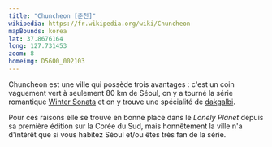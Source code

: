 ```yaml
---
title: "Chuncheon [춘천]"
wikipedia: https://fr.wikipedia.org/wiki/Chuncheon
mapBounds: korea
lat: 37.8676164
long: 127.731453
zoom: 8
homeimg: D5600_002103
---
```

Chuncheon est une ville qui possède trois avantages : c'est un coin vaguement vert à seulement 80 km de Séoul, on y a
tourné la série romantique [Winter Sonata](https://fr.wikipedia.org/wiki/Winter_Sonata_(s%C3%A9rie_t%C3%A9l%C3%A9vis%C3%A9e))
et on y trouve une spécialité de [dakgalbi](https://en.wikipedia.org/wiki/Dak-galbi).

Pour ces raisons elle se trouve en bonne place dans le _Lonely Planet_ depuis sa première édition sur la Corée du Sud,
mais honnêtement la ville n'a d'intérêt que si vous habitez Séoul et/ou êtes très fan de la série.